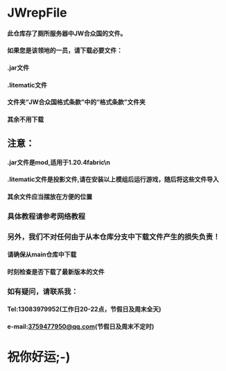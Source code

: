 # JWrepFile
#### 此仓库存了厕所服务器中JW合众国的文件。
#### 如果您是该领地的一员，请下载必要文件：
#### .jar文件
#### .litematic文件
#### 文件夹“JW合众国格式条款”中的“格式条款”文件夹
#### 其余不用下载
## 注意：
#### .jar文件是mod,适用于1.20.4fabric\n
#### .litematic文件是投影文件,请在安装以上模组后运行游戏，随后将这些文件导入
#### 其余文件应当摆放在方便的位置
### 具体教程请参考网络教程
### 另外，我们不对任何由于从本仓库分支中下载文件产生的损失负责！
#### 请确保从main仓库中下载
#### 时刻检查是否下载了最新版本的文件
### 如有疑问，请联系我：
#### Tel:13083979952(工作日20-22点，节假日及周末全天)
#### e-mail:3759477950@qq.com(节假日及周末不定时)
# 祝你好运;-)
